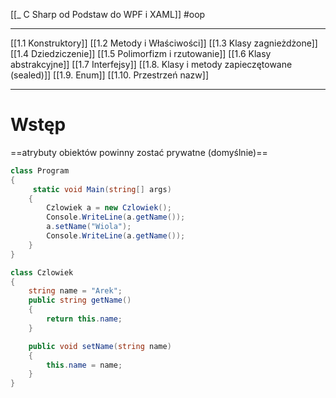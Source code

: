 [[_ C Sharp od Podstaw do WPF i XAML]]
#oop 

-----
[[1.1 Konstruktory]]
[[1.2 Metody i Właściwości]]
[[1.3 Klasy zagnieżdżone]]
[[1.4 Dziedziczenie]]
[[1.5 Polimorfizm i rzutowanie]]
[[1.6 Klasy abstrakcyjne]]
[[1.7 Interfejsy]]
[[1.8. Klasy i metody zapieczętowane (sealed)]]
[[1.9. Enum]]
[[1.10. Przestrzeń nazw]]

---------------


# Wstęp

==atrybuty obiektów powinny zostać prywatne (domyślnie)==

```c#
class Program
{
     static void Main(string[] args)
    {
        Czlowiek a = new Czlowiek();
        Console.WriteLine(a.getName());
        a.setName("Wiola");
        Console.WriteLine(a.getName());
    }
}

class Czlowiek
{
    string name = "Arek";
    public string getName() 
    { 
        return this.name; 
    }

    public void setName(string name)
    {
        this.name = name;
    }
}
```

